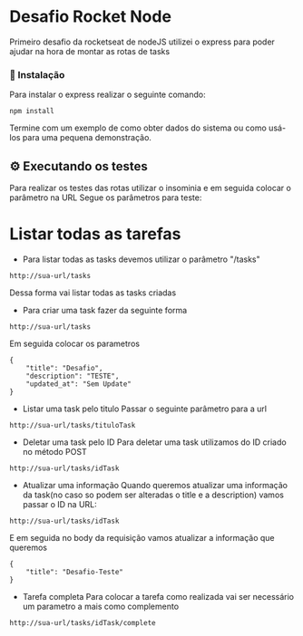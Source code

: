 # Desafio Rocket Node

Primeiro desafio da rocketseat de nodeJS utilizei o express para poder ajudar na hora de montar as rotas de tasks

### 🔧 Instalação

Para instalar o express realizar o seguinte comando:

```
npm install
```

Termine com um exemplo de como obter dados do sistema ou como usá-los para uma pequena demonstração.

## ⚙️ Executando os testes

Para realizar os testes das rotas utilizar o insominia e em seguida colocar o parâmetro na URL
Segue os parâmetros para teste:

# Listar todas as tarefas

- Para listar todas as tasks devemos utilizar o parâmetro "/tasks"

```
http://sua-url/tasks
```
Dessa forma vai listar todas as tasks criadas

- Para criar uma task fazer da seguinte forma

```
http://sua-url/tasks
```
Em seguida colocar os parametros 

```
{
	"title": "Desafio",
	"description": "TESTE",
	"updated_at": "Sem Update"
}
```

- Listar uma task pelo titulo
Passar o seguinte parâmetro para a url

```
http://sua-url/tasks/tituloTask
```
- Deletar uma task pelo ID
Para deletar uma task utilizamos do ID criado no método POST

```
http://sua-url/tasks/idTask
```

- Atualizar uma informação
Quando queremos atualizar uma informação da task(no caso so podem ser alteradas o title e a description) vamos passar o ID na URL:

```
http://sua-url/tasks/idTask
```
E em seguida no body da requisição vamos atualizar a informação que queremos

```
{
	"title": "Desafio-Teste"
}
```

- Tarefa completa 
Para colocar a tarefa como realizada vai ser necessário um parametro a mais como complemento

```
http://sua-url/tasks/idTask/complete
```


